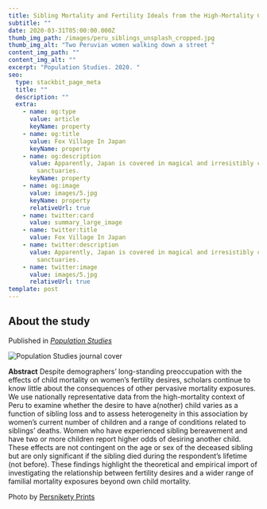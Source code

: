 ```yaml
---
title: Sibling Mortality and Fertility Ideals from the High-Mortality Context of Peru
subtitle: ""
date: 2020-03-31T05:00:00.000Z
thumb_img_path: /images/peru_siblings_unsplash_cropped.jpg
thumb_img_alt: "Two Peruvian women walking down a street "
content_img_path: ""
content_img_alt: ""
excerpt: "Population Studies. 2020. "
seo:
  type: stackbit_page_meta
  title: ""
  description: ""
  extra:
    - name: og:type
      value: article
      keyName: property
    - name: og:title
      value: Fox Village In Japan
      keyName: property
    - name: og:description
      value: Apparently, Japan is covered in magical and irresistibly cute animal
        sanctuaries.
      keyName: property
    - name: og:image
      value: images/5.jpg
      keyName: property
      relativeUrl: true
    - name: twitter:card
      value: summary_large_image
    - name: twitter:title
      value: Fox Village In Japan
    - name: twitter:description
      value: Apparently, Japan is covered in magical and irresistibly cute animal
        sanctuaries.
    - name: twitter:image
      value: images/5.jpg
      relativeUrl: true
template: post
---
```

## About the study

Published in *[Population Studies](https://doi.org/10.1080/00324728.2020.1737188)* 

![Population Studies journal cover](/images/popstudies_sibling-loss.jpg)

**Abstract** Despite demographers’ long-standing preoccupation with the effects of child mortality on women’s fertility desires, scholars continue to know little about the consequences of other pervasive mortality exposures. We use nationally representative data from the high-mortality context of Peru to examine whether the desire to have a(nother) child varies as a function of sibling loss and to assess heterogeneity in this association by women’s current number of children and a range of conditions related to siblings’ deaths. Women who have experienced sibling bereavement and have two or more children report higher odds of desiring another child. These effects are not contingent on the age or sex of the deceased sibling but are only significant if the sibling died during the respondent’s lifetime (not before). These findings highlight the theoretical and empirical import of investigating the relationship between fertility desires and a wider range of familial mortality exposures beyond own child mortality.



Photo by [Persnikety Prints](https://unsplash.com/photos/hNPX9p95CGc)